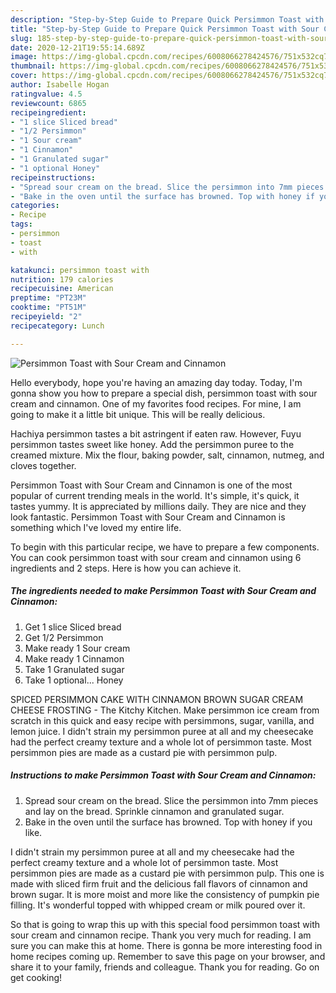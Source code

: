 ```yaml
---
description: "Step-by-Step Guide to Prepare Quick Persimmon Toast with Sour Cream and Cinnamon"
title: "Step-by-Step Guide to Prepare Quick Persimmon Toast with Sour Cream and Cinnamon"
slug: 185-step-by-step-guide-to-prepare-quick-persimmon-toast-with-sour-cream-and-cinnamon
date: 2020-12-21T19:55:14.689Z
image: https://img-global.cpcdn.com/recipes/6008066278424576/751x532cq70/persimmon-toast-with-sour-cream-and-cinnamon-recipe-main-photo.jpg
thumbnail: https://img-global.cpcdn.com/recipes/6008066278424576/751x532cq70/persimmon-toast-with-sour-cream-and-cinnamon-recipe-main-photo.jpg
cover: https://img-global.cpcdn.com/recipes/6008066278424576/751x532cq70/persimmon-toast-with-sour-cream-and-cinnamon-recipe-main-photo.jpg
author: Isabelle Hogan
ratingvalue: 4.5
reviewcount: 6865
recipeingredient:
- "1 slice Sliced bread"
- "1/2 Persimmon"
- "1 Sour cream"
- "1 Cinnamon"
- "1 Granulated sugar"
- "1 optional Honey"
recipeinstructions:
- "Spread sour cream on the bread. Slice the persimmon into 7mm pieces and lay on the bread. Sprinkle cinnamon and granulated sugar."
- "Bake in the oven until the surface has browned. Top with honey if you like."
categories:
- Recipe
tags:
- persimmon
- toast
- with

katakunci: persimmon toast with 
nutrition: 179 calories
recipecuisine: American
preptime: "PT23M"
cooktime: "PT51M"
recipeyield: "2"
recipecategory: Lunch

---
```



![Persimmon Toast with Sour Cream and Cinnamon](https://img-global.cpcdn.com/recipes/6008066278424576/751x532cq70/persimmon-toast-with-sour-cream-and-cinnamon-recipe-main-photo.jpg)

Hello everybody, hope you're having an amazing day today. Today, I'm gonna show you how to prepare a special dish, persimmon toast with sour cream and cinnamon. One of my favorites food recipes. For mine, I am going to make it a little bit unique. This will be really delicious.

Hachiya persimmon tastes a bit astringent if eaten raw. However, Fuyu persimmon tastes sweet like honey. Add the persimmon puree to the creamed mixture. Mix the flour, baking powder, salt, cinnamon, nutmeg, and cloves together.

Persimmon Toast with Sour Cream and Cinnamon is one of the most popular of current trending meals in the world. It's simple, it's quick, it tastes yummy. It is appreciated by millions daily. They are nice and they look fantastic. Persimmon Toast with Sour Cream and Cinnamon is something which I've loved my entire life.


To begin with this particular recipe, we have to prepare a few components. You can cook persimmon toast with sour cream and cinnamon using 6 ingredients and 2 steps. Here is how you can achieve it.

<!--inarticleads1-->

##### The ingredients needed to make Persimmon Toast with Sour Cream and Cinnamon:

1. Get 1 slice Sliced bread
1. Get 1/2 Persimmon
1. Make ready 1 Sour cream
1. Make ready 1 Cinnamon
1. Take 1 Granulated sugar
1. Take 1 optional... Honey


SPICED PERSIMMON CAKE WITH CINNAMON BROWN SUGAR CREAM CHEESE FROSTING - The Kitchy Kitchen. Make persimmon ice cream from scratch in this quick and easy recipe with persimmons, sugar, vanilla, and lemon juice. I didn&#39;t strain my persimmon puree at all and my cheesecake had the perfect creamy texture and a whole lot of persimmon taste. Most persimmon pies are made as a custard pie with persimmon pulp. 

<!--inarticleads2-->

##### Instructions to make Persimmon Toast with Sour Cream and Cinnamon:

1. Spread sour cream on the bread. Slice the persimmon into 7mm pieces and lay on the bread. Sprinkle cinnamon and granulated sugar.
1. Bake in the oven until the surface has browned. Top with honey if you like.


I didn&#39;t strain my persimmon puree at all and my cheesecake had the perfect creamy texture and a whole lot of persimmon taste. Most persimmon pies are made as a custard pie with persimmon pulp. This one is made with sliced firm fruit and the delicious fall flavors of cinnamon and brown sugar. It is more moist and more like the consistency of pumpkin pie filling. It&#39;s wonderful topped with whipped cream or milk poured over it. 

So that is going to wrap this up with this special food persimmon toast with sour cream and cinnamon recipe. Thank you very much for reading. I am sure you can make this at home. There is gonna be more interesting food in home recipes coming up. Remember to save this page on your browser, and share it to your family, friends and colleague. Thank you for reading. Go on get cooking!

